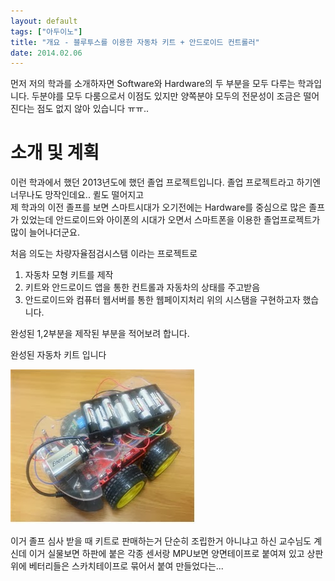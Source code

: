 ```yaml
---
layout: default
tags: ["아두이노"]
title: "개요 - 블루투스를 이용한 자동차 키트 + 안드로이드 컨트롤러"
date: 2014.02.06
---
```

 
 먼저 저의 학과를 소개하자면 Software와 Hardware의 두 부분을 모두 다루는 학과입니다.
두분야를 모두 다룸으로서 이점도 있지만 양쪽분야 모두의 전문성이 조금은 떨어진다는 점도 없지 않아 있습니다 ㅠㅠ..


# [](#header-1)소개 및 계획

이런 학과에서 했던 2013년도에 했던 졸업 프로젝트입니다. 졸업 프로젝트라고 하기엔 너무나도 망작인데요.. 퀼도 떨어지고  
제 학과의 이전 졸프를 보면 스마트시대가 오기전에는 Hardware를 중심으로 많은 졸프가 있었는데 안드로이드와 아이폰의 시대가 오면서 스마트폰을 이용한 졸업프로젝트가 많이 늘어나더군요.  

처음 의도는 차량자율점검시스탬 이라는 프로젝트로 
1. 자동차 모형 키트를 제작
2. 키트와  안드로이드 앱을 통한 컨트롤과 자동차의 상태를 주고받음
3. 안드로이드와 컴퓨터 웹서버를 통한 웹페이지처리
위의 시스탬을 구현하고자 했습니다.


완성된 1,2부분을 제작된 부분을 적어보려 합니다.



완성된 자동차 키트 입니다

![](/images/arduino-kit.jpg?style=centerme)

이거 졸프 심사 받을 때 키트로 판매하는거 단순히 조립한거 아니냐고 하신 교수님도 계신데 이거 실물보면 하판에 붙은 각종 센서랑 MPU보면 양면테이프로 붙여져 있고 상판 위에 베터리들은 스카치테이프로 묶어서 붙여 만들었다는...


